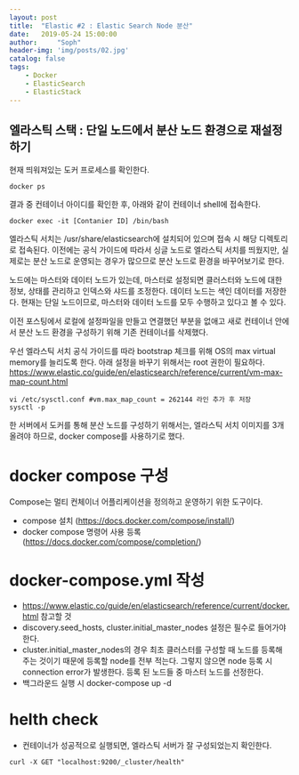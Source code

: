 ```yaml
---
layout: post
title:  "Elastic #2 : Elastic Search Node 분산"
date:   2019-05-24 15:00:00
author:     "Soph"
header-img: 'img/posts/02.jpg'
catalog: false
tags:
    - Docker
    - ElasticSearch
    - ElasticStack
---
```

## 엘라스틱 스택 : 단일 노드에서 분산 노드 환경으로 재설정하기

  현재 띄워져있는 도커 프로세스를 확인한다.
  ```
  docker ps
  ```
  결과 중 컨테이너 아이디를 확인한 후, 아래와 같이 컨테이너 shell에 접속한다.
  ```
  docker exec -it [Contanier ID] /bin/bash
  ```
  
  엘라스틱 서치는 /usr/share/elasticsearch에 설치되어 있으며 접속 시 해당 디렉토리로 접속된다.
  이전에는 공식 가이드에 따라서 싱글 노드로 엘라스틱 서치를 띄웠지만, 실제로는 분산 노드로 운영되는 경우가 많으므로 분산 노드로 환경을 바꾸어보기로 한다.

  노드에는 마스터와 데이터 노드가 있는데, 마스터로 설정되면 클러스터와 노드에 대한 정보, 상태를 관리하고 인덱스와 샤드를 조정한다. 데이터 노드는 색인 데이터를 저장한다. 현재는 단일 노드이므로, 마스터와 데이터 노드를 모두 수행하고 있다고 볼 수 있다.

  이전 포스팅에서 로컬에 설정파일을 만들고 연결했던 부분을 없애고 새로 컨테이너 안에서 분산 노드 환경을 구성하기 위해 기존 컨테이너를 삭제했다.
  
  우선 엘라스틱 서치 공식 가이드를 따라 bootstrap 체크를 위해 OS의 max virtual memory를 늘리도록 한다. 아래 설정을 바꾸기 위해서는 root 권한이 필요하다.
  https://www.elastic.co/guide/en/elasticsearch/reference/current/vm-max-map-count.html
  ```
  vi /etc/sysctl.conf #vm.max_map_count = 262144 라인 추가 후 저장
  sysctl -p
  ```

  한 서버에서 도커를 통해 분산 노드를 구성하기 위해서는, 엘라스틱 서치 이미지를 3개 올려야 하므로, docker compose를 사용하기로 했다.

# docker compose 구성
  
  Compose는 멀티 컨체이너 어플리케이션을 정의하고 운영하기 위한 도구이다.
  - compose 설치 (https://docs.docker.com/compose/install/)  
  - docker compose 명령어 사용 등록 (https://docs.docker.com/compose/completion/)
  
# docker-compose.yml 작성
  - https://www.elastic.co/guide/en/elasticsearch/reference/current/docker.html 참고할 것
  - discovery.seed_hosts, cluster.initial_master_nodes 설정은 필수로 들어가야 한다.
  - cluster.initial_master_nodes의 경우 최초 클러스터를 구성할 때 노드를 등록해주는 것이기 때문에 등록할 node를 전부 적는다. 그렇지 않으면 node 등록 시 connection error가 발생한다. 등록 된 노드들 중 마스터 노드를 선정한다.
  - 백그라운드 실행 시 docker-compose up -d

# helth check
  - 컨테이너가 성공적으로 실행되면, 엘라스틱 서버가 잘 구성되었는지 확인한다. 
  ```
  curl -X GET "localhost:9200/_cluster/health"
  ```
